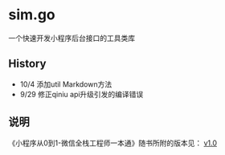 # sim.go
一个快速开发小程序后台接口的工具类库

## History
- 10/4 添加util Markdown方法
- 9/29 修正qiniu api升级引发的编译错误

## 说明
《小程序从0到1-微信全栈工程师一本通》随书所附的版本见：
[v1.0](https://github.com/rixingyike/sim.go/tree/v1.0)

